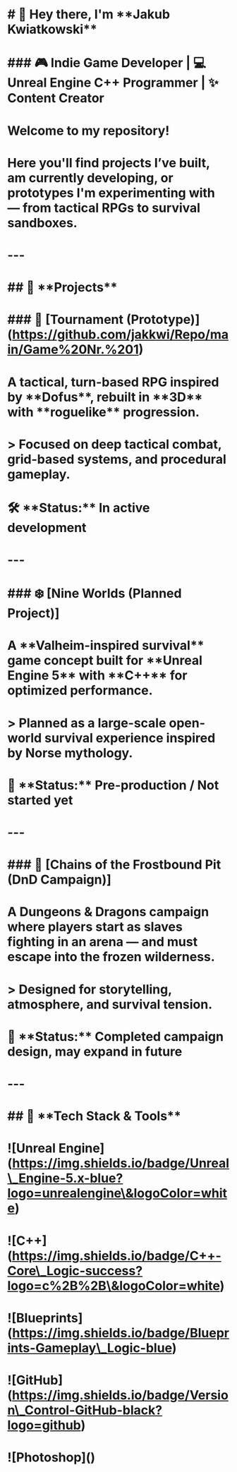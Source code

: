 # \# 👋 Hey there, I'm \*\*Jakub Kwiatkowski\*\*

# 

# \### 🎮 Indie Game Developer | 💻 Unreal Engine C++ Programmer | ✨ Content Creator

# 

# Welcome to my repository!  

# Here you'll find projects I’ve built, am currently developing, or prototypes I'm experimenting with — from tactical RPGs to survival sandboxes.

# 

# ---

# 

# \## 🧩 \*\*Projects\*\*

# 

# \### 🎯 \[Tournament (Prototype)](https://github.com/jakkwi/Repo/main/Game%20Nr.%201)

# A tactical, turn-based RPG inspired by \*\*Dofus\*\*, rebuilt in \*\*3D\*\* with \*\*roguelike\*\* progression.  

# > Focused on deep tactical combat, grid-based systems, and procedural gameplay.  

# 🛠️ \*\*Status:\*\* In active development

# 

# ---

# 

# \### ❄️ \[Nine Worlds (Planned Project)]

# A \*\*Valheim-inspired survival\*\* game concept built for \*\*Unreal Engine 5\*\* with \*\*C++\*\* for optimized performance.  

# > Planned as a large-scale open-world survival experience inspired by Norse mythology.  

# 🧭 \*\*Status:\*\* Pre-production / Not started yet

# 

# ---

# 

# \### 🧊 \[Chains of the Frostbound Pit (DnD Campaign)]

# A Dungeons \& Dragons campaign where players start as slaves fighting in an arena — and must escape into the frozen wilderness.  

# > Designed for storytelling, atmosphere, and survival tension.  

# 📜 \*\*Status:\*\* Completed campaign design, may expand in future

# 

# ---

# 

# \## 🔧 \*\*Tech Stack \& Tools\*\*

# 

# !\[Unreal Engine](https://img.shields.io/badge/Unreal\_Engine-5.x-blue?logo=unrealengine\&logoColor=white)

# !\[C++](https://img.shields.io/badge/C++-Core\_Logic-success?logo=c%2B%2B\&logoColor=white)

# !\[Blueprints](https://img.shields.io/badge/Blueprints-Gameplay\_Logic-blue)

# !\[GitHub](https://img.shields.io/badge/Version\_Control-GitHub-black?logo=github)

# !\[Photoshop]()



